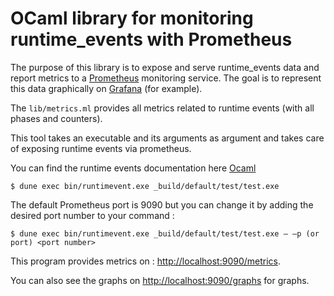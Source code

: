 # OCaml library for monitoring runtime_events with Prometheus

The purpose of this library is to expose and serve runtime_events data and report metrics to a [Prometheus][] monitoring service. The goal is to represent this data graphically on [Grafana][] (for example).

The `lib/metrics.ml` provides all metrics related to runtime events (with all phases and counters).

This tool takes an executable and its arguments as argument and takes care of exposing runtime events via prometheus.

You can find the runtime events documentation here [Ocaml][]

```shell
$ dune exec bin/runtimevent.exe _build/default/test/test.exe
```
The default Prometheus port is 9090 but you can change it by adding the desired port number to your command :

```shell
$ dune exec bin/runtimevent.exe _build/default/test/test.exe — —p (or port) <port number>
```

This program provides metrics on : <http://localhost:9090/metrics>.

You can also see the graphs on <http://localhost:9090/graphs> for graphs.

[Prometheus]: https://prometheus.io
[Grafana]: https://grafana.com
[Ocaml]: https://github.com/ocaml/ocaml
